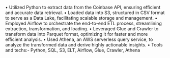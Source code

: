  • Utilized Python to extract data from the Coinbase API, ensuring efficient and accurate data retrieval.
 • Loaded data into S3, structured in CSV format to serve as a Data Lake, facilitating scalable storage and management.
 • Employed Airflow to orchestrate the end-to-end ETL process, streamlining extraction, transformation, and loading.
 • Leveraged Glue and Crawler to transform data into Parquet format, optimizing it for faster and more efficient analysis.
 • Used Athena, an AWS serverless query service, to analyze the transformed data and derive highly actionable insights.
 • Tools and techs:- Python, SQL, S3, ELT, Airflow, Glue, Crawler, Athena
